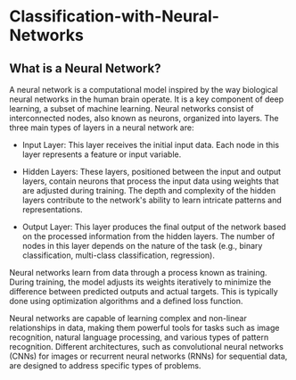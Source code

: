 # Classification-with-Neural-Networks

## What is a Neural Network?
  
A neural network is a computational model inspired by the way biological neural networks in the human brain operate. It is a key component of deep learning, a subset of machine learning. Neural networks consist of interconnected nodes, also known as neurons, organized into layers. The three main types of layers in a neural network are:

+ Input Layer: This layer receives the initial input data. Each node in this layer represents a feature or input variable.

+ Hidden Layers: These layers, positioned between the input and output layers, contain neurons that process the input data using weights that are adjusted during training. The depth and complexity of the hidden layers contribute to the network's ability to learn intricate patterns and representations.

+ Output Layer: This layer produces the final output of the network based on the processed information from the hidden layers. The number of nodes in this layer depends on the nature of the task (e.g., binary classification, multi-class classification, regression).

Neural networks learn from data through a process known as training. During training, the model adjusts its weights iteratively to minimize the difference between predicted outputs and actual targets. This is typically done using optimization algorithms and a defined loss function.

Neural networks are capable of learning complex and non-linear relationships in data, making them powerful tools for tasks such as image recognition, natural language processing, and various types of pattern recognition. Different architectures, such as convolutional neural networks (CNNs) for images or recurrent neural networks (RNNs) for sequential data, are designed to address specific types of problems.
